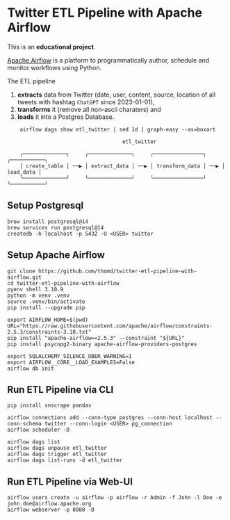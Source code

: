 # Twitter ETL Pipeline with Apache Airflow

This is an **educational project**.

[Apache Airflow](https://airflow.apache.org/) is a platform to programmatically author, schedule and monitor workflows using Python.

The ETL pipeline 

1. **extracts** data from Twitter (date, user, content, source, location of all tweets with hashtag `ChatGPT` since 2023-01-01),
1. **transforms** it (remove all non-ascii charaters) and
1. **loads** it into a Postgres Database.

```
    airflow dags show etl_twitter | sed 1d | graph-easy --as=boxart

                                     etl_twitter
    
    ╭──────────────╮     ╭──────────────╮     ╭────────────────╮     ╭───────────╮
    │ create_table │ ──▶ │ extract_data │ ──▶ │ transform_data │ ──▶ │ load_data │
    ╰──────────────╯     ╰──────────────╯     ╰────────────────╯     ╰───────────╯
```

## Setup Postgresql

    brew install postgresql@14
    brew services run postgresql@14
    createdb -h localhost -p 5432 -U <USER> twitter

## Setup Apache Airflow

    git clone https://github.com/thomd/twitter-etl-pipeline-with-airflow.git
    cd twitter-etl-pipeline-with-airflow
    pyenv shell 3.10.9
    python -m venv .venv
    source .venv/bin/activate
    pip install --upgrade pip

    export AIRFLOW_HOME=$(pwd)
    URL="https://raw.githubusercontent.com/apache/airflow/constraints-2.5.3/constraints-3.10.txt"
    pip install "apache-airflow==2.5.3" --constraint "${URL}"
    pip install psycopg2-binary apache-airflow-providers-postgres

    export SQLALCHEMY_SILENCE_UBER_WARNING=1
    export AIRFLOW__CORE__LOAD_EXAMPLES=False
    airflow db init

## Run ETL Pipeline via CLI

    pip install snscrape pandas

    airflow connections add --conn-type postgres --conn-host localhost --conn-schema twitter --conn-login <USER> pg_connection
    airflow scheduler -D

    airflow dags list
    airflow dags unpause etl_twitter
    airflow dags trigger etl_twitter
    airflow dags list-runs -d etl_twitter

## Run ETL Pipeline via Web-UI

    airflow users create -u airflow -p airflow -r Admin -f John -l Doe -e john.doe@airflow.apache.org
    airflow webserver -p 8080 -D

